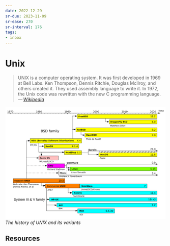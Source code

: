 ```yaml
---
date: 2022-12-29
sr-due: 2023-11-09
sr-ease: 270
sr-interval: 176
tags:
- inbox
---
```


# Unix

> UNIX is a computer operating system. It was first developed in 1969 at Bell
> Labs. Ken Thompson, Dennis Ritchie, Douglas McIlroy, and others created it.
> They used assembly language to write it. In 1972, the Unix code was rewritten
> with the new C programming language.\
> — <cite>[Wikipedia](https://simple.wikipedia.org/wiki/Unix)</cite>

![Unix timeline](./img/Unix_timeline.svg) _The history of UNIX and its variants_

## Resources

